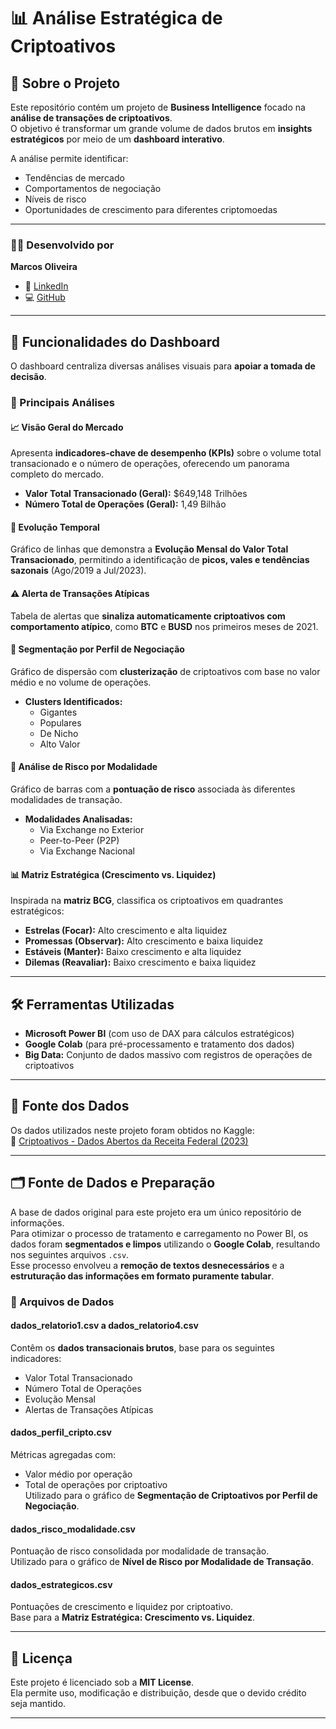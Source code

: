 # 📊 Análise Estratégica de Criptoativos

## 📖 Sobre o Projeto

Este repositório contém um projeto de **Business Intelligence** focado na **análise de transações de criptoativos**.  
O objetivo é transformar um grande volume de dados brutos em **insights estratégicos** por meio de um **dashboard interativo**.

A análise permite identificar:
- Tendências de mercado  
- Comportamentos de negociação  
- Níveis de risco  
- Oportunidades de crescimento para diferentes criptomoedas

---

### 👨‍💻 Desenvolvido por

**Marcos Oliveira**

- 🔗 [LinkedIn](https://www.linkedin.com/in/marcos-oliveira-77410424a/)  
- 💻 [GitHub](https://github.com/MarcosOliveira16)

---

## 🚀 Funcionalidades do Dashboard

O dashboard centraliza diversas análises visuais para **apoiar a tomada de decisão**.

### 📌 Principais Análises

#### 📈 Visão Geral do Mercado
Apresenta **indicadores-chave de desempenho (KPIs)** sobre o volume total transacionado e o número de operações, oferecendo um panorama completo do mercado.

- **Valor Total Transacionado (Geral):** \$649,148 Trilhões  
- **Número Total de Operações (Geral):** 1,49 Bilhão  

#### 📆 Evolução Temporal
Gráfico de linhas que demonstra a **Evolução Mensal do Valor Total Transacionado**, permitindo a identificação de **picos, vales e tendências sazonais** (Ago/2019 a Jul/2023).

#### ⚠️ Alerta de Transações Atípicas
Tabela de alertas que **sinaliza automaticamente criptoativos com comportamento atípico**, como **BTC** e **BUSD** nos primeiros meses de 2021.

#### 🧩 Segmentação por Perfil de Negociação
Gráfico de dispersão com **clusterização** de criptoativos com base no valor médio e no volume de operações.

- **Clusters Identificados:**
  - Gigantes  
  - Populares  
  - De Nicho  
  - Alto Valor

#### 🔐 Análise de Risco por Modalidade
Gráfico de barras com a **pontuação de risco** associada às diferentes modalidades de transação.

- **Modalidades Analisadas:**
  - Via Exchange no Exterior  
  - Peer-to-Peer (P2P)  
  - Via Exchange Nacional

#### 📊 Matriz Estratégica (Crescimento vs. Liquidez)
Inspirada na **matriz BCG**, classifica os criptoativos em quadrantes estratégicos:

- **Estrelas (Focar):** Alto crescimento e alta liquidez  
- **Promessas (Observar):** Alto crescimento e baixa liquidez  
- **Estáveis (Manter):** Baixo crescimento e alta liquidez  
- **Dilemas (Reavaliar):** Baixo crescimento e baixa liquidez

---

## 🛠️ Ferramentas Utilizadas

- **Microsoft Power BI** (com uso de DAX para cálculos estratégicos)  
- **Google Colab** (para pré-processamento e tratamento dos dados)  
- **Big Data:** Conjunto de dados massivo com registros de operações de criptoativos

---

## 📂 Fonte dos Dados

Os dados utilizados neste projeto foram obtidos no Kaggle:  
🔗 [Criptoativos - Dados Abertos da Receita Federal (2023)](https://www.kaggle.com/datasets/thamiresfalbo/criptoativos-dados-abertos-receita-federal-2023)

---

## 🗂️ Fonte de Dados e Preparação

A base de dados original para este projeto era um único repositório de informações.  
Para otimizar o processo de tratamento e carregamento no Power BI, os dados foram **segmentados e limpos** utilizando o **Google Colab**, resultando nos seguintes arquivos `.csv`.  
Esse processo envolveu a **remoção de textos desnecessários** e a **estruturação das informações em formato puramente tabular**.

### 📁 Arquivos de Dados

#### **dados_relatorio1.csv a dados_relatorio4.csv**  
Contêm os **dados transacionais brutos**, base para os seguintes indicadores:
- Valor Total Transacionado  
- Número Total de Operações  
- Evolução Mensal  
- Alertas de Transações Atípicas

#### **dados_perfil_cripto.csv**  
Métricas agregadas com:
- Valor médio por operação  
- Total de operações por criptoativo  
Utilizado para o gráfico de **Segmentação de Criptoativos por Perfil de Negociação**.

#### **dados_risco_modalidade.csv**  
Pontuação de risco consolidada por modalidade de transação.  
Utilizado para o gráfico de **Nível de Risco por Modalidade de Transação**.

#### **dados_estrategicos.csv**  
Pontuações de crescimento e liquidez por criptoativo.  
Base para a **Matriz Estratégica: Crescimento vs. Liquidez**.

---

## 📄 Licença

Este projeto é licenciado sob a **MIT License**.  
Ela permite uso, modificação e distribuição, desde que o devido crédito seja mantido.

---

